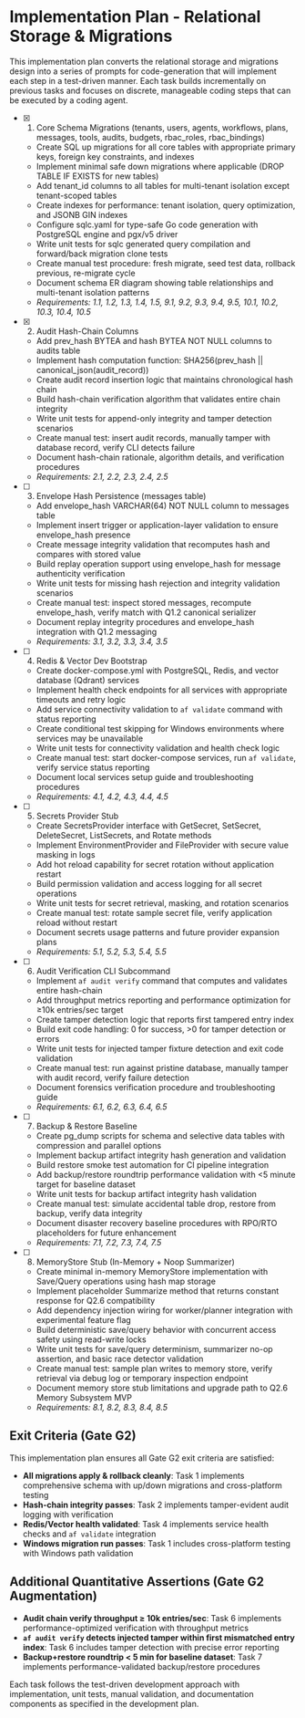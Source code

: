 # Implementation Plan - Relational Storage & Migrations

This implementation plan converts the relational storage and migrations design into a series of prompts for code-generation that will implement each step in a test-driven manner. Each task builds incrementally on previous tasks and focuses on discrete, manageable coding steps that can be executed by a coding agent.

- [x] 1. Core Schema Migrations (tenants, users, agents, workflows, plans, messages, tools, audits, budgets, rbac_roles, rbac_bindings)





  - Create SQL up migrations for all core tables with appropriate primary keys, foreign key constraints, and indexes
  - Implement minimal safe down migrations where applicable (DROP TABLE IF EXISTS for new tables)
  - Add tenant_id columns to all tables for multi-tenant isolation except tenant-scoped tables
  - Create indexes for performance: tenant isolation, query optimization, and JSONB GIN indexes
  - Configure sqlc.yaml for type-safe Go code generation with PostgreSQL engine and pgx/v5 driver
  - Write unit tests for sqlc generated query compilation and forward/back migration clone tests
  - Create manual test procedure: fresh migrate, seed test data, rollback previous, re-migrate cycle
  - Document schema ER diagram showing table relationships and multi-tenant isolation patterns
  - _Requirements: 1.1, 1.2, 1.3, 1.4, 1.5, 9.1, 9.2, 9.3, 9.4, 9.5, 10.1, 10.2, 10.3, 10.4, 10.5_

- [x] 2. Audit Hash-Chain Columns









  - Add prev_hash BYTEA and hash BYTEA NOT NULL columns to audits table
  - Implement hash computation function: SHA256(prev_hash || canonical_json(audit_record))
  - Create audit record insertion logic that maintains chronological hash chain
  - Build hash-chain verification algorithm that validates entire chain integrity
  - Write unit tests for append-only integrity and tamper detection scenarios
  - Create manual test: insert audit records, manually tamper with database record, verify CLI detects failure
  - Document hash-chain rationale, algorithm details, and verification procedures
  - _Requirements: 2.1, 2.2, 2.3, 2.4, 2.5_

- [ ] 3. Envelope Hash Persistence (messages table)
  - Add envelope_hash VARCHAR(64) NOT NULL column to messages table
  - Implement insert trigger or application-layer validation to ensure envelope_hash presence
  - Create message integrity validation that recomputes hash and compares with stored value
  - Build replay operation support using envelope_hash for message authenticity verification
  - Write unit tests for missing hash rejection and integrity validation scenarios
  - Create manual test: inspect stored messages, recompute envelope_hash, verify match with Q1.2 canonical serializer
  - Document replay integrity procedures and envelope_hash integration with Q1.2 messaging
  - _Requirements: 3.1, 3.2, 3.3, 3.4, 3.5_

- [ ] 4. Redis & Vector Dev Bootstrap
  - Create docker-compose.yml with PostgreSQL, Redis, and vector database (Qdrant) services
  - Implement health check endpoints for all services with appropriate timeouts and retry logic
  - Add service connectivity validation to `af validate` command with status reporting
  - Create conditional test skipping for Windows environments where services may be unavailable
  - Write unit tests for connectivity validation and health check logic
  - Create manual test: start docker-compose services, run `af validate`, verify service status reporting
  - Document local services setup guide and troubleshooting procedures
  - _Requirements: 4.1, 4.2, 4.3, 4.4, 4.5_

- [ ] 5. Secrets Provider Stub
  - Create SecretsProvider interface with GetSecret, SetSecret, DeleteSecret, ListSecrets, and Rotate methods
  - Implement EnvironmentProvider and FileProvider with secure value masking in logs
  - Add hot reload capability for secret rotation without application restart
  - Build permission validation and access logging for all secret operations
  - Write unit tests for secret retrieval, masking, and rotation scenarios
  - Create manual test: rotate sample secret file, verify application reload without restart
  - Document secrets usage patterns and future provider expansion plans
  - _Requirements: 5.1, 5.2, 5.3, 5.4, 5.5_

- [ ] 6. Audit Verification CLI Subcommand
  - Implement `af audit verify` command that computes and validates entire hash-chain
  - Add throughput metrics reporting and performance optimization for ≥10k entries/sec target
  - Create tamper detection logic that reports first tampered entry index
  - Build exit code handling: 0 for success, >0 for tamper detection or errors
  - Write unit tests for injected tamper fixture detection and exit code validation
  - Create manual test: run against pristine database, manually tamper with audit record, verify failure detection
  - Document forensics verification procedure and troubleshooting guide
  - _Requirements: 6.1, 6.2, 6.3, 6.4, 6.5_

- [ ] 7. Backup & Restore Baseline
  - Create pg_dump scripts for schema and selective data tables with compression and parallel options
  - Implement backup artifact integrity hash generation and validation
  - Build restore smoke test automation for CI pipeline integration
  - Add backup/restore roundtrip performance validation with <5 minute target for baseline dataset
  - Write unit tests for backup artifact integrity hash validation
  - Create manual test: simulate accidental table drop, restore from backup, verify data integrity
  - Document disaster recovery baseline procedures with RPO/RTO placeholders for future enhancement
  - _Requirements: 7.1, 7.2, 7.3, 7.4, 7.5_

- [ ] 8. MemoryStore Stub (In-Memory + Noop Summarizer)
  - Create minimal in-memory MemoryStore implementation with Save/Query operations using hash map storage
  - Implement placeholder Summarize method that returns constant response for Q2.6 compatibility
  - Add dependency injection wiring for worker/planner integration with experimental feature flag
  - Build deterministic save/query behavior with concurrent access safety using read-write locks
  - Write unit tests for save/query determinism, summarizer no-op assertion, and basic race detector validation
  - Create manual test: sample plan writes to memory store, verify retrieval via debug log or temporary inspection endpoint
  - Document memory store stub limitations and upgrade path to Q2.6 Memory Subsystem MVP
  - _Requirements: 8.1, 8.2, 8.3, 8.4, 8.5_

## Exit Criteria (Gate G2)

This implementation plan ensures all Gate G2 exit criteria are satisfied:

- **All migrations apply & rollback cleanly**: Task 1 implements comprehensive schema with up/down migrations and cross-platform testing
- **Hash-chain integrity passes**: Task 2 implements tamper-evident audit logging with verification
- **Redis/Vector health validated**: Task 4 implements service health checks and `af validate` integration
- **Windows migration run passes**: Task 1 includes cross-platform testing with Windows path validation

## Additional Quantitative Assertions (Gate G2 Augmentation)

- **Audit chain verify throughput ≥ 10k entries/sec**: Task 6 implements performance-optimized verification with throughput metrics
- **`af audit verify` detects injected tamper within first mismatched entry index**: Task 6 includes tamper detection with precise error reporting
- **Backup+restore roundtrip < 5 min for baseline dataset**: Task 7 implements performance-validated backup/restore procedures

Each task follows the test-driven development approach with implementation, unit tests, manual validation, and documentation components as specified in the development plan.